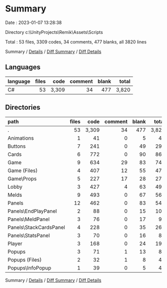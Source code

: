 # Summary

Date : 2023-01-07 13:28:38

Directory c:\\UnityProjects\\Remik\\Assets\\Scripts

Total : 53 files,  3309 codes, 34 comments, 477 blanks, all 3820 lines

Summary / [Details](details.md) / [Diff Summary](diff.md) / [Diff Details](diff-details.md)

## Languages
| language | files | code | comment | blank | total |
| :--- | ---: | ---: | ---: | ---: | ---: |
| C# | 53 | 3,309 | 34 | 477 | 3,820 |

## Directories
| path | files | code | comment | blank | total |
| :--- | ---: | ---: | ---: | ---: | ---: |
| . | 53 | 3,309 | 34 | 477 | 3,820 |
| Animations | 1 | 41 | 0 | 5 | 46 |
| Buttons | 7 | 241 | 0 | 49 | 290 |
| Cards | 6 | 772 | 0 | 90 | 862 |
| Game | 9 | 634 | 29 | 83 | 746 |
| Game (Files) | 4 | 407 | 12 | 55 | 474 |
| Game\\Props | 5 | 227 | 17 | 28 | 272 |
| Lobby | 3 | 427 | 4 | 63 | 494 |
| Melds | 9 | 493 | 0 | 67 | 560 |
| Panels | 12 | 462 | 0 | 83 | 545 |
| Panels\\EndPlayPanel | 2 | 88 | 0 | 15 | 103 |
| Panels\\MeldPanel | 3 | 76 | 0 | 17 | 93 |
| Panels\\StackCardsPanel | 4 | 228 | 0 | 35 | 263 |
| Panels\\StatsPanel | 3 | 70 | 0 | 16 | 86 |
| Player | 3 | 168 | 0 | 24 | 192 |
| Popups | 3 | 71 | 1 | 13 | 85 |
| Popups (Files) | 2 | 32 | 1 | 8 | 41 |
| Popups\\InfoPopup | 1 | 39 | 0 | 5 | 44 |

Summary / [Details](details.md) / [Diff Summary](diff.md) / [Diff Details](diff-details.md)